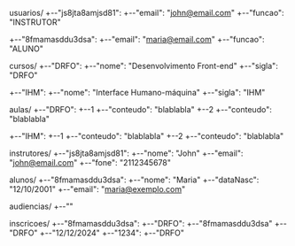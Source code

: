 usuarios/
  +--"js8jta8amjsd81":
    +--"email": "john@email.com"
    +--"funcao": "INSTRUTOR"
    
  +--"8fmamasddu3dsa":
    +--"email": "maria@email.com"
    +--"funcao": "ALUNO"

cursos/
  +--"DRFO":
    +--"nome": "Desenvolvimento Front-end"
    +--"sigla": "DRFO"
  
  +--"IHM":
    +--"nome": "Interface Humano-máquina"
    +--"sigla": "IHM"

aulas/
  +--"DRFO":
    +--1
      +--"conteudo": "blablabla"
    +--2
      +--"conteudo": "blablabla"

  +--"IHM":
    +--1
      +--"conteudo": "blablabla"
    +--2
      +--"conteudo": "blablabla"

instrutores/
  +--"js8jta8amjsd81":
    +--"nome": "John"
    +--"email": "john@email.com"
    +--"fone": "2112345678"

alunos/
  +--"8fmamasddu3dsa":
    +--"nome": "Maria"
    +--"dataNasc": "12/10/2001"
    +--"email": "maria@exemplo.com"
    
audiencias/
  +--""
  
inscricoes/
  +--"8fmamasddu3dsa":
    +--"DRFO":
      +--"8fmamasddu3dsa"
      +--"DRFO"
      +--"12/12/2024"
  +--"1234":
    +--"DRFO"